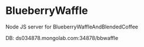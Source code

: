 # BlueberryWaffle
Node JS server for BlueberryWaffleAndBlendedCoffee


DB: ds034878.mongolab.com:34878/bbwaffle
